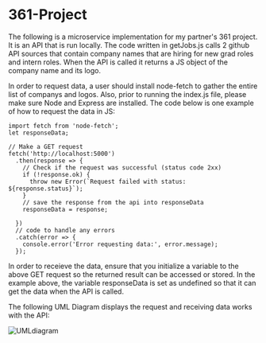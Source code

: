 # 361-Project

The following is a microservice implementation for my partner's 361 project. It is an API that is run locally. The code written in getJobs.js calls 2 github API sources that contain company names that are hiring for new grad roles and intern roles. When the API is called it returns a JS object of the company name and its logo. 

In order to request data, a user should install node-fetch to gather the entire list of companys and logos. Also, prior to running the index.js file, please make sure Node and Express are installed. The code below is one example of how to request the data in JS:
```
import fetch from 'node-fetch';
let responseData;

// Make a GET request
fetch('http://localhost:5000')
  .then(response => {
    // Check if the request was successful (status code 2xx)
    if (!response.ok) {
      throw new Error(`Request failed with status: ${response.status}`);
    }
    // save the response from the api into responseData
    responseData = response;

  })
  // code to handle any errors
  .catch(error => {
    console.error('Error requesting data:', error.message);
  });
```


  In order to receieve the data, ensure that you initialize a variable to the above GET request so the returned result can be accessed or stored. In the example above, the variable
  responseData is set as undefined so that it can get the data when the API is called. 

  The following UML Diagram displays the request and receiving data works with the API:

![UMLdiagram](https://github.com/kyak15/361-Project/assets/112513039/64df710a-c7e9-436d-afba-dff989f65554)



